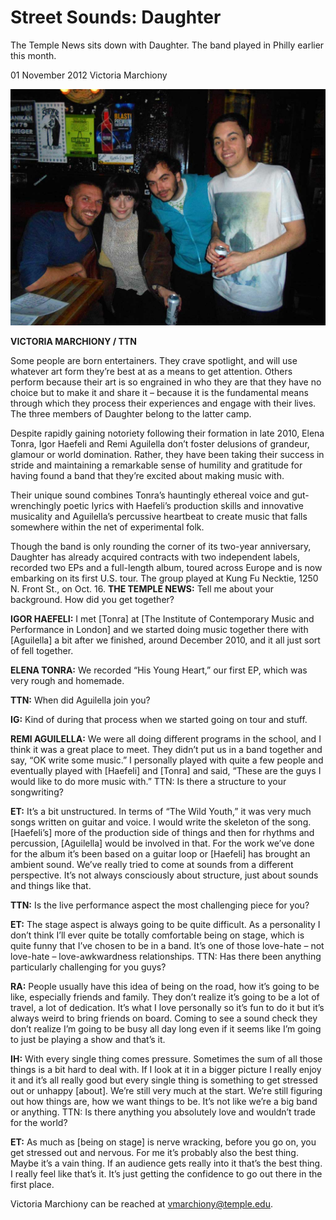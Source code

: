 # Street Sounds: Daughter

The Temple News sits down with Daughter. The band played in Philly earlier this month.

01 November 2012 Victoria Marchiony

<img src="https://github.com/paranoidandroid-96/Daughter-Interviews/blob/efde2ba9e3a917397db2991edfacee0e177b7ac4/Images/DSCN1463-web.jpg">

**VICTORIA MARCHIONY / TTN**

Some people are born entertainers. They crave spotlight, and will use whatever art form they’re best at as a means to get attention. Others perform because their art is so engrained in who they are that they have no choice but to make it and share it – because it is the fundamental means through which they process their experiences and engage with their lives. The three members of Daughter belong to the latter camp.

Despite rapidly gaining notoriety following their formation in late 2010, Elena Tonra, Igor Haefeli and Remi Aguilella don’t foster delusions of grandeur, glamour or world domination. Rather, they have been taking their success in stride and maintaining a remarkable sense of humility and gratitude for having found a band that they’re excited about making music with.

Their unique sound combines Tonra’s hauntingly ethereal voice and gut-wrenchingly poetic lyrics with Haefeli’s production skills and innovative musicality and Aguilella’s percussive heartbeat to create music that falls somewhere within the net of experimental folk.

Though the band is only rounding the corner of its two-year anniversary, Daughter has already acquired contracts with two independent labels, recorded two EPs and a full-length album, toured across Europe and is now embarking on its first U.S. tour. The group played at Kung Fu Necktie, 1250 N. Front St., on Oct. 16.
**THE TEMPLE NEWS:** Tell me about your background. How did you get together?

**IGOR HAEFELI:** I met [Tonra] at [The Institute of Contemporary Music and Performance in London] and we started doing music together there with [Aguilella] a bit after we finished, around December 2010, and it all just sort of fell together.

**ELENA TONRA:** We recorded “His Young Heart,” our first EP, which was very rough and homemade.

**TTN:** When did Aguilella join you?

**IG:** Kind of during that process when we started going on tour and stuff.

**REMI AGUILELLA:** We were all doing different programs in the school, and I think it was a great place to meet. They didn’t put us in a band together and say, “OK write some music.” I personally played with quite a few people and eventually played with [Haefeli] and [Tonra] and said, “These are the guys I would like to do more music with.”
TTN: Is there a structure to your songwriting?

**ET:** It’s a bit unstructured. In terms of “The Wild Youth,” it was very much songs written on guitar and voice. I would write the skeleton of the song. [Haefeli’s] more of the production side of things and then for rhythms and percussion, [Aguilella] would be involved in that.  For the work we’ve done for the album it’s been based on a guitar loop or [Haefeli] has brought an ambient sound. We’ve really tried to come at sounds from a different perspective. It’s not always consciously about structure, just about sounds and things like that.

**TTN:** Is the live performance aspect the most challenging piece for you?

**ET:** The stage aspect is always going to be quite difficult. As a personality I don’t think I’ll ever quite be totally comfortable being on stage, which is quite funny that I’ve chosen to be in a band. It’s one of those love-hate – not love-hate – love-awkwardness relationships.
TTN: Has there been anything particularly challenging for you guys?

**RA:** People usually have this idea of being on the road, how it’s going to be like, especially friends and family. They don’t realize it’s going to be a lot of travel, a lot of dedication. It’s what I love personally so it’s fun to do it but it’s always weird to bring friends on board. Coming to see a sound check they don’t realize I’m going to be busy all day long even if it seems like I’m going to just be playing a show and that’s it.

**IH:** With every single thing comes pressure. Sometimes the sum of all those things is a bit hard to deal with. If I look at it in a bigger picture I really enjoy it and it’s all really good but every single thing is something to get stressed out or unhappy [about]. We’re still very much at the start. We’re still figuring out how things are, how we want things to be. It’s not like we’re a big band or anything.
TTN: Is there anything you absolutely love and wouldn’t trade for the world?

**ET:** As much as [being on stage] is nerve wracking, before you go on, you get stressed out and nervous. For me it’s probably also the best thing.  Maybe it’s a vain thing. If an audience gets really into it that’s the best thing. I really feel like that’s it. It’s just getting the confidence to go out there in the first place.

Victoria Marchiony can be reached at vmarchiony@temple.edu.
